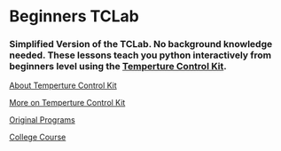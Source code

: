 # Beginners TCLab
### Simplified Version of the TCLab. No background knowledge needed. These lessons teach you python interactively from beginners level using the [Temperture Control Kit](http://apmonitor.com/pdc/index.php/Main/ArduinoTemperatureControl).


[About Temperture Control Kit](http://apmonitor.com/pdc/index.php/Main/ArduinoTemperatureControl)

[More on Temperture Control Kit](https://github.com/APMonitor/arduino/blob/master/README.md)

[Original Programs](https://github.com/APMonitor/arduino)

[College Course](https://github.com/APMonitor/learn_python)
